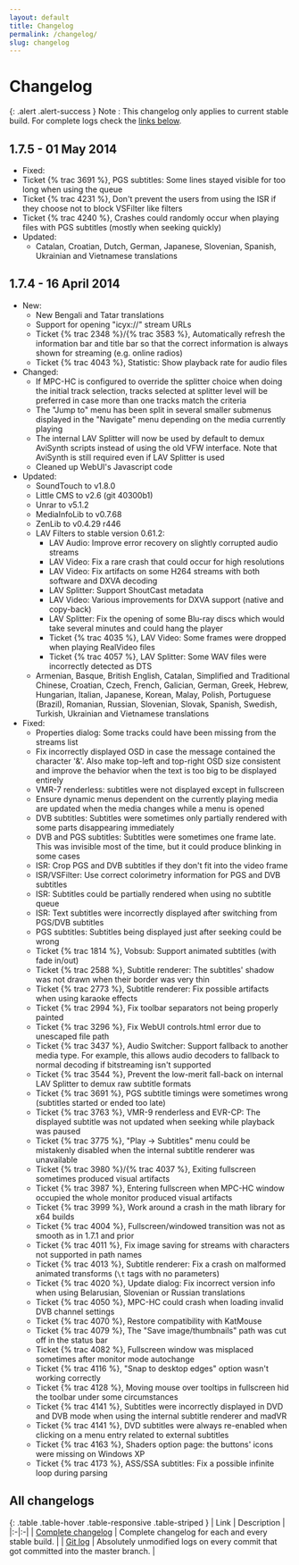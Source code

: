 ```yaml
---
layout: default
title: Changelog
permalink: /changelog/
slug: changelog
---
```


# Changelog

{: .alert .alert-success }
Note
: This changelog only applies to current stable build.
For complete logs check the [links below](#all-changelogs).

## 1.7.5 - 01 May 2014
* Fixed:
 * Ticket {% trac 3691 %}, PGS subtitles: Some lines stayed visible for too long when using the queue
 * Ticket {% trac 4231 %}, Don't prevent the users from using the ISR if they choose not to block VSFilter like filters
 * Ticket {% trac 4240 %}, Crashes could randomly occur when playing files with PGS subtitles (mostly when seeking quickly)
* Updated:
  * Catalan, Croatian, Dutch, German, Japanese, Slovenian, Spanish, Ukrainian and Vietnamese translations


## 1.7.4 - 16 April 2014
* New:
  * New Bengali and Tatar translations
  * Support for opening "icyx://" stream URLs
  * Ticket {% trac 2348 %}/{% trac 3583 %}, Automatically refresh the information bar and title bar so that the correct information
    is always shown for streaming (e.g. online radios)
  * Ticket {% trac 4043 %}, Statistic: Show playback rate for audio files
* Changed:
  * If MPC-HC is configured to override the splitter choice when doing the initial track selection,
    tracks selected at splitter level will be preferred in case more than one tracks match the criteria
  * The "Jump to" menu has been split in several smaller submenus displayed in the "Navigate" menu
    depending on the media currently playing
  * The internal LAV Splitter will now be used by default to demux AviSynth scripts instead of using the old VFW interface.
    Note that AviSynth is still required even if LAV Splitter is used
  * Cleaned up WebUI's Javascript code
* Updated:
  * SoundTouch to v1.8.0
  * Little CMS to v2.6 (git 40300b1)
  * Unrar to v5.1.2
  * MediaInfoLib to v0.7.68
  * ZenLib to v0.4.29 r446
  * LAV Filters to stable version 0.61.2:
      * LAV Audio: Improve error recovery on slightly corrupted audio streams
      * LAV Video: Fix a rare crash that could occur for high resolutions
      * LAV Video: Fix artifacts on some H264 streams with both software and DXVA decoding
      * LAV Splitter: Support ShoutCast metadata
      * LAV Video: Various improvements for DXVA support (native and copy-back)
      * LAV Splitter: Fix the opening of some Blu-ray discs which would take several minutes and could hang the player
      * Ticket {% trac 4035 %}, LAV Video: Some frames were dropped when playing RealVideo files
      * Ticket {% trac 4057 %}, LAV Splitter: Some WAV files were incorrectly detected as DTS
  * Armenian, Basque, British English, Catalan, Simplified and Traditional Chinese, Croatian, Czech, French,
    Galician, German, Greek, Hebrew, Hungarian, Italian, Japanese, Korean, Malay, Polish, Portuguese (Brazil), Romanian,
    Russian, Slovenian, Slovak, Spanish, Swedish, Turkish, Ukrainian and Vietnamese translations
* Fixed:
  * Properties dialog: Some tracks could have been missing from the streams list
  * Fix incorrectly displayed OSD in case the message contained the character '&'. Also make top-left and
    top-right OSD size consistent and improve the behavior when the text is too big to be displayed entirely
  * VMR-7 renderless: subtitles were not displayed except in fullscreen
  * Ensure dynamic menus dependent on the currently playing media are updated when the media changes while a menu is opened
  * DVB subtitles: Subtitles were sometimes only partially rendered with some parts disappearing immediately
  * DVB and PGS subtitles: Subtitles were sometimes one frame late. This was invisible most of the time,
    but it could produce blinking in some cases
  * ISR: Crop PGS and DVB subtitles if they don't fit into the video frame
  * ISR/VSFilter: Use correct colorimetry information for PGS and DVB subtitles
  * ISR: Subtitles could be partially rendered when using no subtitle queue
  * ISR: Text subtitles were incorrectly displayed after switching from PGS/DVB subtitles
  * PGS subtitles: Subtitles being displayed just after seeking could be wrong
  * Ticket {% trac 1814 %}, Vobsub: Support animated subtitles (with fade in/out)
  * Ticket {% trac 2588 %}, Subtitle renderer: The subtitles' shadow was not drawn when their border was very thin
  * Ticket {% trac 2773 %}, Subtitle renderer: Fix possible artifacts when using karaoke effects
  * Ticket {% trac 2994 %}, Fix toolbar separators not being properly painted
  * Ticket {% trac 3296 %}, Fix WebUI controls.html error due to unescaped file path
  * Ticket {% trac 3437 %}, Audio Switcher: Support fallback to another media type. For example, this allows audio decoders
    to fallback to normal decoding if bitstreaming isn't supported
  * Ticket {% trac 3544 %}, Prevent the low-merit fall-back on internal LAV Splitter to demux raw subtitle formats
  * Ticket {% trac 3691 %}, PGS subtitle timings were sometimes wrong (subtitles started or ended too late)
  * Ticket {% trac 3763 %}, VMR-9 renderless and EVR-CP: The displayed subtitle was not updated when seeking while playback was paused
  * Ticket {% trac 3775 %}, "Play -> Subtitles" menu could be mistakenly disabled when the internal subtitle renderer was unavailable
  * Ticket {% trac 3980 %}/{% trac 4037 %}, Exiting fullscreen sometimes produced visual artifacts
  * Ticket {% trac 3987 %}, Entering fullscreen when MPC-HC window occupied the whole monitor produced visual artifacts
  * Ticket {% trac 3999 %}, Work around a crash in the math library for x64 builds
  * Ticket {% trac 4004 %}, Fullscreen/windowed transition was not as smooth as in 1.7.1 and prior
  * Ticket {% trac 4011 %}, Fix image saving for streams with characters not supported in path names
  * Ticket {% trac 4013 %}, Subtitle renderer: Fix a crash on malformed animated transforms (`\t` tags with no parameters)
  * Ticket {% trac 4020 %}, Update dialog: Fix incorrect version info when using Belarusian, Slovenian or Russian translations
  * Ticket {% trac 4050 %}, MPC-HC could crash when loading invalid DVB channel settings
  * Ticket {% trac 4070 %}, Restore compatibility with KatMouse
  * Ticket {% trac 4079 %}, The "Save image/thumbnails" path was cut off in the status bar
  * Ticket {% trac 4082 %}, Fullscreen window was misplaced sometimes after monitor mode autochange
  * Ticket {% trac 4116 %}, "Snap to desktop edges" option wasn't working correctly
  * Ticket {% trac 4128 %}, Moving mouse over tooltips in fullscreen hid the toolbar under some circumstances
  * Ticket {% trac 4141 %}, Subtitles were incorrectly displayed in DVD and DVB mode when using the internal subtitle renderer and madVR
  * Ticket {% trac 4141 %}, DVD subtitles were always re-enabled when clicking on a menu entry related to external subtitles
  * Ticket {% trac 4163 %}, Shaders option page: the buttons' icons were missing on Windows XP
  * Ticket {% trac 4173 %}, ASS/SSA subtitles: Fix a possible infinite loop during parsing


## All changelogs

{: .table .table-hover .table-responsive .table-striped }
| Link | Description |
|:-|:-|
| [Complete changelog](https://trac.mpc-hc.org/wiki/Changelog) | Complete changelog for each and every stable build. |
| [Git log](https://github.com/mpc-hc/mpc-hc/commits/master/) | Absolutely unmodified logs on every commit that got committed into the master branch. |
